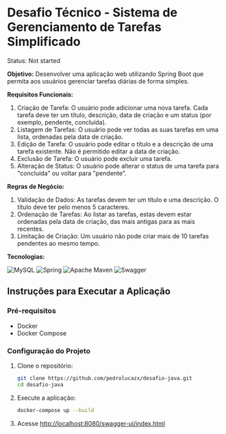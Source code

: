 # Desafio Técnico - Sistema de Gerenciamento de Tarefas Simplificado

Status: Not started

**Objetivo:** Desenvolver uma aplicação web utilizando Spring Boot que permita aos usuários gerenciar tarefas diárias de forma simples.

**Requisitos Funcionais:**

1. Criação de Tarefa: O usuário pode adicionar uma nova tarefa. Cada tarefa deve ter um título, descrição, data de criação e um status (por exemplo, pendente, concluída).
2. Listagem de Tarefas: O usuário pode ver todas as suas tarefas em uma lista, ordenadas pela data de criação.
3. Edição de Tarefa: O usuário pode editar o título e a descrição de uma tarefa existente. Não é permitido editar a data de criação.
4. Exclusão de Tarefa: O usuário pode excluir uma tarefa.
5. Alteração de Status: O usuário pode alterar o status de uma tarefa para "concluída" ou voltar para "pendente".

**Regras de Negócio:**

1. Validação de Dados: As tarefas devem ter um título e uma descrição. O título deve ter pelo menos 5 caracteres.
2. Ordenação de Tarefas: Ao listar as tarefas, estas devem estar ordenadas pela data de criação, das mais antigas para as mais recentes.
3. Limitação de Criação: Um usuário não pode criar mais de 10 tarefas pendentes ao mesmo tempo.

**Tecnologias:**

![MySQL](https://img.shields.io/badge/mysql-4479A1.svg?style=for-the-badge&logo=mysql&logoColor=white)
![Spring](https://img.shields.io/badge/spring-%236DB33F.svg?style=for-the-badge&logo=spring&logoColor=white)
![Apache Maven](https://img.shields.io/badge/Apache%20Maven-C71A36?style=for-the-badge&logo=Apache%20Maven&logoColor=white)
![Swagger](https://img.shields.io/badge/-Swagger-%23Clojure?style=for-the-badge&logo=swagger&logoColor=white)

## Instruções para Executar a Aplicação

### Pré-requisitos

- Docker
- Docker Compose

### Configuração do Projeto

1. Clone o repositório:

   ```bash
   git clone https://github.com/pedrolucazx/desafio-java.git
   cd desafio-java
   ```

2. Execute a aplicação:

   ```bash
   docker-compose up --build
   ```

3. Acesse [http://localhost:8080/swagger-ui/index.html](http://localhost:8080/swagger-ui/index.html)
